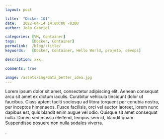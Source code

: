 ```yaml
---
layout: post

title:  "Docker 101"
date:   2022-04-14 14:00:00 -0300
author: João Gabriel

categories: [VM, Container]
tags: 		[Docker, Container]
permalink: 	/blog/:title/
keywords: 	[Docker, Container, Hello World, projeto, devops]

description: xxx.

comments: true

image: /assets/img/data_better_idea.jpg
---
```


Lorem ipsum dolor sit amet, consectetur adipiscing elit. Aenean consequat arcu sit amet ex dictum iaculis. Curabitur vehicula tincidunt dolor ut faucibus. Class aptent taciti sociosqu ad litora torquent per conubia nostra, per inceptos himenaeos. Fusce facilisis, orci vel auctor laoreet, lorem nunc dapibus est, quis blandit enim augue vel odio. Quisque sit amet consequat nulla. Donec sed massa eleifend, tempus sem id, blandit quam. Suspendisse posuere non nulla sodales viverra. 

.